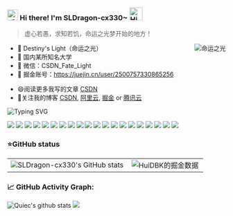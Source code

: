 <h3>
  <img src="https://media.giphy.com/media/hvRJCLFzcasrR4ia7z/giphy.gif" width="25" alt="手势">
  Hi there! I'm SLDragon-cx330~ 
  <img src="https://emojis.slackmojis.com/emojis/images/1588866973/8934/hellokittydance.gif?1588866973" alt="Hi" width="30" />
</h3>

> 虚心若愚，求知若饥，命运之光梦开始的地方！

<a href="https://github.com/SLDragon-cx330">
  <div align="right" >
    <img align="right" src="https://count.getloli.com/get/@:tinygeeker?theme=rule34" alt="命运之光" />
  </div>
</a>

<!-- ======================================= -->
- 💼 Destiny's Light（命运之光）
- 🏫 国内某所知名大学
- 📮 微信：CSDN_Fate_Light
- 📖 掘金账号：https://juejin.cn/user/2500757330865256
* 😄阅读更多我写的文章 [CSDN](https://blog.csdn.net/VLOKL?type=blog)
* 👯关注我的博客 [CSDN](https://blog.csdn.net/VLOKL?type=blog), [阿里云](https://developer.aliyun.com/profile/expert/3z4stlrddizcq), [掘金](https://juejin.cn/user/2500757330865256) or [腾讯云](https://bbs.huaweicloud.com/community/usersnew/id_1683969425588960)

<!-- https://readme-typing-svg.demolab.com/demo/ -->
![Typing SVG](https://readme-typing-svg.herokuapp.com?font=DynaPuff&size=20&pause=1000&color=9999FF&center=true&vCenter=true&width=500&height=22&lines=Welcome+to+the+nest+of+the+light+of+destiny.++%F0%9F%91%8B)


<!-- ======================================= -->

![](https://img.shields.io/badge/-Nodejs-43853d?style=flat-square&logo=Node.js&logoColor=white) ![](https://img.shields.io/badge/-WebRTC-008000?style=flat-square&logo=WebRTC&labelColor=90EE90&color=fff) ![](https://img.shields.io/badge/-JavaScript-e5cd0c?style=flat-square&logo=JavaScript&labelColor=f7df1e&logoColor=000) ![](https://img.shields.io/badge/-TypeScript-3178C6?style=flat-square&logo=TypeScript&logoColor=white&color=blue) ![](https://img.shields.io/badge/-Vue.js-29beb0?style=flat-square&logo=vue.js&labelColor=ffffff&color=4FC08D) ![](https://img.shields.io/badge/-React-29beb0?style=flat-square&logo=React&labelColor=ffffff&color=61DAFB) ![](https://img.shields.io/badge/-WebPack-1C78C0?style=flat-square&logo=WebPack&logoColor=white) ![](https://img.shields.io/badge/-Electron-white?style=flat-square&logo=electron&logoColor=white&color=47848F) ![](https://img.shields.io/badge/-Three.js-000000?style=flat-square&logo=Three.js) ![](https://img.shields.io/badge/-MiniProgram-008000?style=flat-square&logo=WeChat&labelColor=fff&color=07C160) ![](https://img.shields.io/badge/-NPM-CB3837?style=flat-square&logo=npm&logoColor=white) ![](https://img.shields.io/badge/-Github_Actions-2088FF?style=flat-square&logo=github-actions&logoColor=white) [![](https://img.shields.io/badge/-Gist-black?style=flat-square&logo=GitHub&labelColor=blue&color=fff&logoColor=fff)](https://gist.github.com/tinygeeker) ![](https://img.shields.io/badge/-Tampermonkey-black?style=flat-square&logo=Tampermonkey&labelColor=black&color=00485B) ![](https://img.shields.io/badge/-KaliLinux-white?style=flat-square&logo=KaliLinux&logoColor=white&color=blue) ![](https://img.shields.io/badge/-MySQL-white?style=flat-square&logo=MySQL&logoColor=white&color=fff&labelColor=4479A1) ![](https://img.shields.io/badge/-CodePen-white?style=flat-square&logo=CodePen&logoColor=white&color=000) ![](https://img.shields.io/badge/-Jenkins-white?style=flat-square&logo=Jenkins&labelColor=D24939&color=white&logoColor=white) ![](https://img.shields.io/badge/-Docker-white?style=flat-square&logo=Docker&labelColor=2496ED&color=2496ED&logoColor=white) ![](https://img.shields.io/badge/-Bilibili-white?style=flat-square&logo=Bilibili&labelColor=00A1D6&logoColor=white)

<!-- ======================================= -->

### ⭐GitHub status

<!--

![Anurag's GitHub stats](https://github-readme-stats.vercel.app/api?username=SLDragon-cx330&show_icons=true&hide=prs&card_width=1000)
<!--
![](https://github-readme-activity-graph.cyclic.app/graph?username=tinygeeker&theme=github)
![](https://github-readme-stats.vercel.app/api?username=tinygeeker&show_icons=truee&include_all_commits=true&theme=onedark&hide=prs) 
![](https://github-readme-stats.vercel.app/api/top-langs/?username=tinygeeker&layout=compact&show_icons=truee&include_all_commits=true&theme=onedark&card_width=230)


-->



<table border=0>
  <tr>
    <td><img src="https://github-readme-stats.vercel.app/api?username=SLDragon-cx330&show_icons=true&count_private=true&theme=vue-light&hide_border=true" alt="SLDragon-cx330's GitHub stats" style="zoom:100%;" align="left"/></td>
    <td><img src="https://4sdvg7tqbv.us.aircode.run/juejin?uid=/2500757330865256&hide_border=true" alt="HuiDBK的掘金数据" style="zoom:100%;" align="left"/></td>
  </tr>
</table>

<!-- 
##### Some repo 

* [autocue](https://github.com/tinygeeker/autocue)：🛠️AI drawing prompter tool.(AI绘画提词工具)🧰  [![](https://img.shields.io/github/stars/tinygeeker/autocue)](https://github.com/tinygeeker/autocue)
* [python-spiders](https://github.com/tinygeeker/python-spiders)：🛠️Some crawler projects.(一些爬虫实战项目)🧰  [![](https://img.shields.io/github/stars/tinygeeker/python-spiders)](https://github.com/tinygeeker/python-spiders)
* [ChatGPT-presets](https://github.com/tinygeeker/ChatGPT-presets)：🛠️Some interesting presets for ChatGPT.(一些ChatGPT有趣的预设包)🧰  [![](https://img.shields.io/github/stars/tinygeeker/ChatGPT-presets)](https://github.com/tinygeeker/ChatGPT-presets)
* [sitemap](https://github.com/tinygeeker/sitemap)：🛠️Paddling fish website navigation.(划水摸鱼网站导航)🧰  [![](https://img.shields.io/github/stars/tinygeeker/sitemap)](https://github.com/tinygeeker/sitemap)
======================================= -->

<!--   GitHub stats graph -->
### 📈 GitHub Activity Graph:
![Quiec's github stats](https://github-readme-stats.vercel.app/api/top-langs/?username=SLDragon-cx330&theme=vue-light)
<img src="https://github-readme-streak-stats.herokuapp.com/?user=SLDragon-cx330"></img>


